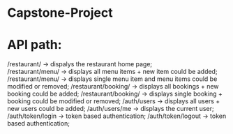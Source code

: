 # Capstone-Project
# API path:
/restaurant/        →              dispalys the restaurant home page;         
/restaurant/menu/         →        displays all menu items + new item could be added;   
/restaurant/menu/<int>       →     displays single menu item and menu items could be modified or removed;
/restaurant/booking/          →    displays all bookings + new booking could be added;
/restaurant/booking/<int>       →  displays single booking + booking could be modified or removed;
/auth/users                    →   displays all users + new users could be added;
/auth/users/me                  →  displays the current user;
/auth/token/login              →   token based authentication;
/auth/token/logout             →   token based authentication;

